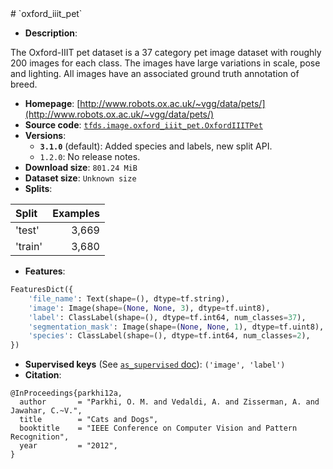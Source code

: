 <div itemscope itemtype="http://schema.org/Dataset">
  <div itemscope itemprop="includedInDataCatalog" itemtype="http://schema.org/DataCatalog">
    <meta itemprop="name" content="TensorFlow Datasets" />
  </div>
  <meta itemprop="name" content="oxford_iiit_pet" />
  <meta itemprop="description" content="The Oxford-IIIT pet dataset is a 37 category pet image dataset with roughly 200&#10;images for each class. The images have large variations in scale, pose and&#10;lighting. All images have an associated ground truth annotation of breed.&#10;&#10;&#10;To use this dataset:&#10;&#10;```python&#10;import tensorflow_datasets as tfds&#10;&#10;ds = tfds.load(&#x27;oxford_iiit_pet&#x27;, split=&#x27;train&#x27;)&#10;for ex in ds.take(4):&#10;  print(ex)&#10;```&#10;&#10;See [the guide](https://www.tensorflow.org/datasets/overview) for more&#10;informations on [tensorflow_datasets](https://www.tensorflow.org/datasets).&#10;&#10;" />
  <meta itemprop="url" content="https://www.tensorflow.org/datasets/catalog/oxford_iiit_pet" />
  <meta itemprop="sameAs" content="http://www.robots.ox.ac.uk/~vgg/data/pets/" />
  <meta itemprop="citation" content="@InProceedings{parkhi12a,&#10;  author       = &quot;Parkhi, O. M. and Vedaldi, A. and Zisserman, A. and Jawahar, C.~V.&quot;,&#10;  title        = &quot;Cats and Dogs&quot;,&#10;  booktitle    = &quot;IEEE Conference on Computer Vision and Pattern Recognition&quot;,&#10;  year         = &quot;2012&quot;,&#10;}&#10;" />
</div>
# `oxford_iiit_pet`

*   **Description**:

The Oxford-IIIT pet dataset is a 37 category pet image dataset with roughly 200
images for each class. The images have large variations in scale, pose and
lighting. All images have an associated ground truth annotation of breed.

*   **Homepage**:
    [http://www.robots.ox.ac.uk/~vgg/data/pets/](http://www.robots.ox.ac.uk/~vgg/data/pets/)
*   **Source code**:
    [`tfds.image.oxford_iiit_pet.OxfordIIITPet`](https://github.com/tensorflow/datasets/tree/master/tensorflow_datasets/image/oxford_iiit_pet.py)
*   **Versions**:
    *   **`3.1.0`** (default): Added species and labels, new split API.
    *   `1.2.0`: No release notes.
*   **Download size**: `801.24 MiB`
*   **Dataset size**: `Unknown size`
*   **Splits**:

Split   | Examples
:------ | -------:
'test'  | 3,669
'train' | 3,680

*   **Features**:

```python
FeaturesDict({
    'file_name': Text(shape=(), dtype=tf.string),
    'image': Image(shape=(None, None, 3), dtype=tf.uint8),
    'label': ClassLabel(shape=(), dtype=tf.int64, num_classes=37),
    'segmentation_mask': Image(shape=(None, None, 1), dtype=tf.uint8),
    'species': ClassLabel(shape=(), dtype=tf.int64, num_classes=2),
})
```

*   **Supervised keys** (See
    [`as_supervised` doc](https://www.tensorflow.org/datasets/api_docs/python/tfds/load)):
    `('image', 'label')`
*   **Citation**:

```
@InProceedings{parkhi12a,
  author       = "Parkhi, O. M. and Vedaldi, A. and Zisserman, A. and Jawahar, C.~V.",
  title        = "Cats and Dogs",
  booktitle    = "IEEE Conference on Computer Vision and Pattern Recognition",
  year         = "2012",
}
```
